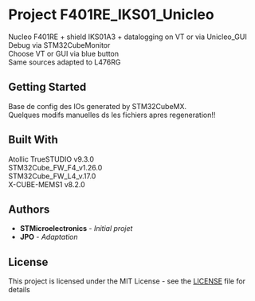 # Project F401RE\_IKS01_Unicleo
Nucleo F401RE + shield IKS01A3 + datalogging on VT or via Unicleo_GUI  
Debug via STM32CubeMonitor   
Choose VT or GUI via blue button  
Same sources adapted to L476RG  
## Getting Started
Base de config des IOs generated by STM32CubeMX.  
Quelques modifs manuelles ds les fichiers apres regeneration!!  
## Built With
Atollic TrueSTUDIO v9.3.0  
STM32Cube\_FW\_F4_v1.26.0  
STM32Cube\_FW\_L4_v.17.0  
X-CUBE-MEMS1 v8.2.0  
## Authors
* **STMicroelectronics** - *Initial projet*  
* **JPO** - *Adaptation*  

## License
This project is licensed under the MIT License - see the [LICENSE](LICENSE.md) file for details
